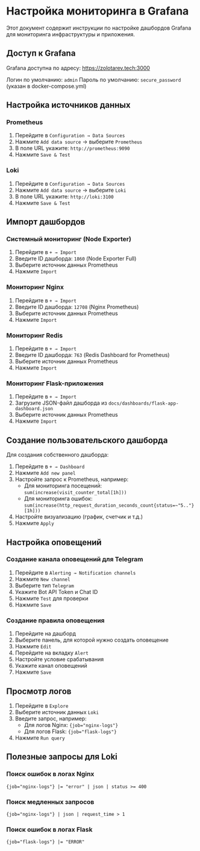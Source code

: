 # Настройка мониторинга в Grafana

Этот документ содержит инструкции по настройке дашбордов Grafana для мониторинга инфраструктуры и приложения.

## Доступ к Grafana

Grafana доступна по адресу: https://zolotarev.tech:3000

Логин по умолчанию: `admin`
Пароль по умолчанию: `secure_password` (указан в docker-compose.yml)

## Настройка источников данных

### Prometheus

1. Перейдите в `Configuration → Data Sources`
2. Нажмите `Add data source` → выберите `Prometheus`
3. В поле URL укажите: `http://prometheus:9090`
4. Нажмите `Save & Test`

### Loki

1. Перейдите в `Configuration → Data Sources`
2. Нажмите `Add data source` → выберите `Loki`
3. В поле URL укажите: `http://loki:3100`
4. Нажмите `Save & Test`

## Импорт дашбордов

### Системный мониторинг (Node Exporter)

1. Перейдите в `+ → Import`
2. Введите ID дашборда: `1860` (Node Exporter Full)
3. Выберите источник данных Prometheus
4. Нажмите `Import`

### Мониторинг Nginx

1. Перейдите в `+ → Import`
2. Введите ID дашборда: `12708` (Nginx Prometheus)
3. Выберите источник данных Prometheus
4. Нажмите `Import`

### Мониторинг Redis

1. Перейдите в `+ → Import`
2. Введите ID дашборда: `763` (Redis Dashboard for Prometheus)
3. Выберите источник данных Prometheus
4. Нажмите `Import`

### Мониторинг Flask-приложения

1. Перейдите в `+ → Import`
2. Загрузите JSON-файл дашборда из `docs/dashboards/flask-app-dashboard.json`
3. Выберите источник данных Prometheus
4. Нажмите `Import`

## Создание пользовательского дашборда

Для создания собственного дашборда:

1. Перейдите в `+ → Dashboard`
2. Нажмите `Add new panel`
3. Настройте запрос к Prometheus, например:
   - Для мониторинга посещений: `sum(increase(visit_counter_total[1h]))`
   - Для мониторинга ошибок: `sum(increase(http_request_duration_seconds_count{status=~"5.."}[1h]))`
4. Настройте визуализацию (график, счетчик и т.д.)
5. Нажмите `Apply`

## Настройка оповещений

### Создание канала оповещений для Telegram

1. Перейдите в `Alerting → Notification channels`
2. Нажмите `New channel`
3. Выберите тип `Telegram`
4. Укажите Bot API Token и Chat ID
5. Нажмите `Test` для проверки
6. Нажмите `Save`

### Создание правила оповещения

1. Перейдите на дашборд
2. Выберите панель, для которой нужно создать оповещение
3. Нажмите `Edit`
4. Перейдите на вкладку `Alert`
5. Настройте условие срабатывания
6. Укажите канал оповещений
7. Нажмите `Save`

## Просмотр логов

1. Перейдите в `Explore`
2. Выберите источник данных `Loki`
3. Введите запрос, например:
   - Для логов Nginx: `{job="nginx-logs"}`
   - Для логов Flask: `{job="flask-logs"}`
4. Нажмите `Run query`

## Полезные запросы для Loki

### Поиск ошибок в логах Nginx

```
{job="nginx-logs"} |= "error" | json | status >= 400
```

### Поиск медленных запросов

```
{job="nginx-logs"} | json | request_time > 1
```

### Поиск ошибок в логах Flask

```
{job="flask-logs"} |= "ERROR"
